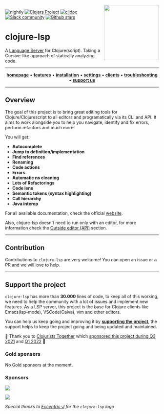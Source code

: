 <img src="images/logo-dark.svg" width="180" align="right">

![nightly](https://img.shields.io/github/actions/workflow/status/clojure-lsp/clojure-lsp/nightly.yml?style=flat-square&branch=master)
[![Clojars Project](https://img.shields.io/clojars/v/com.github.clojure-lsp/clojure-lsp.svg)](https://clojars.org/com.github.clojure-lsp/clojure-lsp)
[![cljdoc](https://cljdoc.org/badge/com.github.clojure-lsp/clojure-lsp)](https://cljdoc.org/d/com.github.clojure-lsp/clojure-lsp)
[![Slack community](https://img.shields.io/badge/Slack-chat-blue?style=flat-square)](https://clojurians.slack.com/archives/CPABC1H61)
[![Github stars](https://img.shields.io/github/stars/clojure-lsp/clojure-lsp?style=social)](https://github.com/clojure-lsp/clojure-lsp)

# clojure-lsp

A [Language Server](https://microsoft.github.io/language-server-protocol/) for Clojure(script). Taking a Cursive-like approach of statically analyzing code.

<hr>
<p align="center">
  <a href="https://clojure-lsp.io"><strong>homepage</strong></a> •
  <a href="https://clojure-lsp.io/features/"><strong>features</strong></a> •
  <a href="https://clojure-lsp.io/installation/"><strong>installation</strong></a> •
  <a href="https://clojure-lsp.io/settings"><strong>settings</strong></a> •
  <a href="https://clojure-lsp.io/clients"><strong>clients</strong></a> •
  <a href="https://clojure-lsp.io/troubleshooting"><strong>troubleshooting</strong></a> •
  <a href="https://github.com/sponsors/clojure-lsp"><strong>support us</strong></a>
</p>
<hr>

## Overview 

The goal of this project is to bring great editing tools for Clojure/Clojurescript to all editors and programatically via its CLI and API.
It aims to work alongside you to help you navigate, identify and fix errors, perform refactors and much more!

You will get:

- **Autocomplete**
- **Jump to definition/implementation**
- **Find references**
- **Renaming**
- **Code actions**
- **Errors**
- **Automatic ns cleaning**
- **Lots of Refactorings**
- **Code lens**
- **Semantic tokens (syntax highlighting)**
- **Call hierarchy**
- **Java interop**

For all available documentation, check the official [website](https://clojure-lsp.io/).

Also, clojure-lsp doesn't need to run only with an editor, for more information check the [Outside editor (API)](https://clojure-lsp.io/api/what-is-it) section.

---
## Contribution

Contributions to `clojure-lsp` are very welcome! You can open an issue or a PR and we will love to help.

---
## Support the project

`clojure-lsp` has more than __30.000__ lines of code, to keep all of this working, we need to help the community with a lot of issues and implement new features. As a LSP server, this project is the base for Clojure clients like Emacs(lsp-mode), VSCode(Calva), vim and other editors.

You can help us keep going and improving it by **[supporting the project](https://github.com/sponsors/clojure-lsp)**, the support helps to keep the project going and being updated and maintained.

:rocket: Thank you to [Clojurists Together](https://www.clojuriststogether.org/) which [sponsored this project during Q3 2021](https://www.clojuriststogether.org/news/q3-2021-funding-announcement/) and [Q1 2022](https://www.clojuriststogether.org/news/q1-2022-funding-announcement/) :rocket:

### Gold sponsors

No Gold sponsors at the moment.

### Sponsors

[![](https://opencollective.com/clojure-lsp/tiers/sponsor.svg)](https://opencollective.com/clojure-lsp)

[![](https://opencollective.com/clojure-lsp/tiers/backer.svg)](https://opencollective.com/clojure-lsp)

_Special thanks to [Eccentric-J](https://eccentric-j.com/) for the `clojure-lsp` logo_
